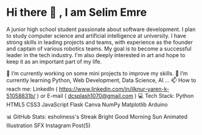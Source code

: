 # Hi there 👋 , I am Selim Emre
A junior high school student passionate about software development. I plan to study computer science and artificial intelligence at university. I have strong skills in leading projects and teams, with experience as the founder and captain of various robotics teams. My goal is to become a successful leader in the tech industry. I'm also deeply interested in art and hope to keep it as an important part of my life.

🔭 I’m currently working on some mini projects to improve my skills.
🌱 I’m currently learning Python, Web Development, Data Science, AI ...
📫 How to reach me: LinkedIn ( https://www.linkedin.com/in/ilknur-yaren-k-51058831b/ ) or E-mail ( dcsplash1070@gmail.com )
💻 Tech Stack:
Python HTML5 CSS3 JavaScript Flask Canva NumPy Matplotlib Arduino

📊 GitHub Stats:
esholmess's Streak Bright Good Morning Sun Animated Illustration SFX Instagram Post(5)
